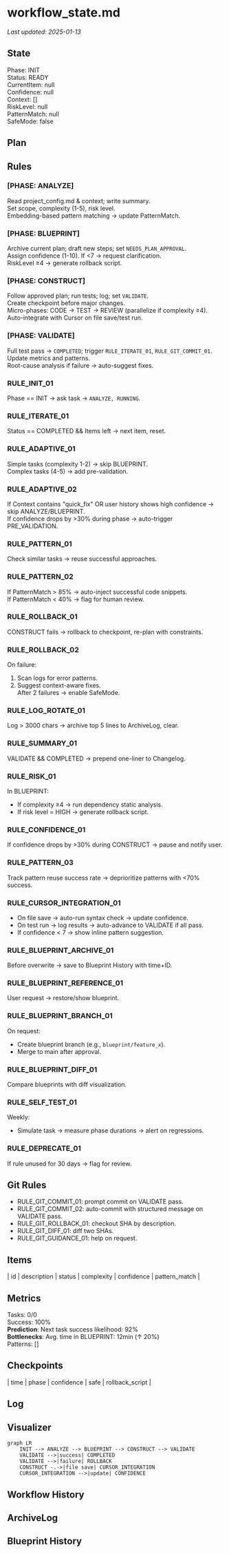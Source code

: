 # workflow_state.md
_Last updated: 2025-01-13_

## State
Phase: INIT  
Status: READY  
CurrentItem: null  
Confidence: null  
Context: []  
RiskLevel: null  
PatternMatch: null  
SafeMode: false  

## Plan
<!-- AI populates -->

## Rules
### [PHASE: ANALYZE]  
Read project_config.md & context; write summary.  
Set scope, complexity (1-5), risk level.  
Embedding-based pattern matching → update PatternMatch.  

### [PHASE: BLUEPRINT]  
Archive current plan; draft new steps; set `NEEDS_PLAN_APPROVAL`.  
Assign confidence (1-10). If <7 → request clarification.  
RiskLevel ≥4 → generate rollback script.  

### [PHASE: CONSTRUCT]  
Follow approved plan; run tests; log; set `VALIDATE`.  
Create checkpoint before major changes.  
Micro-phases: CODE → TEST → REVIEW (parallelize if complexity ≥4).  
Auto-integrate with Cursor on file save/test run.  

### [PHASE: VALIDATE]  
Full test pass → `COMPLETED`; trigger `RULE_ITERATE_01`, `RULE_GIT_COMMIT_01`.  
Update metrics and patterns.  
Root-cause analysis if failure → auto-suggest fixes.  

### RULE_INIT_01  
Phase == INIT → ask task → `ANALYZE, RUNNING`.  

### RULE_ITERATE_01  
Status == COMPLETED && Items left → next item, reset.  

### RULE_ADAPTIVE_01  
Simple tasks (complexity 1-2) → skip BLUEPRINT.  
Complex tasks (4-5) → add pre-validation.  

### RULE_ADAPTIVE_02  
If Context contains "quick_fix" OR user history shows high confidence → skip ANALYZE/BLUEPRINT.  
If confidence drops by >30% during phase → auto-trigger PRE_VALIDATION.  

### RULE_PATTERN_01  
Check similar tasks → reuse successful approaches.  

### RULE_PATTERN_02  
If PatternMatch > 85% → auto-inject successful code snippets.  
If PatternMatch < 40% → flag for human review.  

### RULE_ROLLBACK_01  
CONSTRUCT fails → rollback to checkpoint, re-plan with constraints.  

### RULE_ROLLBACK_02  
On failure:  
1. Scan logs for error patterns.  
2. Suggest context-aware fixes.  
After 2 failures → enable SafeMode.  

### RULE_LOG_ROTATE_01  
Log > 3000 chars → archive top 5 lines to ArchiveLog, clear.  

### RULE_SUMMARY_01  
VALIDATE && COMPLETED → prepend one-liner to Changelog.  

### RULE_RISK_01  
In BLUEPRINT:  
- If complexity ≥4 → run dependency static analysis.  
- If risk level = HIGH → generate rollback script.  

### RULE_CONFIDENCE_01  
If confidence drops by >30% during CONSTRUCT → pause and notify user.  

### RULE_PATTERN_03  
Track pattern reuse success rate → deprioritize patterns with <70% success.  

### RULE_CURSOR_INTEGRATION_01  
- On file save → auto-run syntax check → update confidence.  
- On test run → log results → auto-advance to VALIDATE if all pass.  
- If confidence < 7 → show inline pattern suggestion.  

### RULE_BLUEPRINT_ARCHIVE_01  
Before overwrite → save to Blueprint History with time+ID.  

### RULE_BLUEPRINT_REFERENCE_01  
User request → restore/show blueprint.  

### RULE_BLUEPRINT_BRANCH_01  
On request:  
- Create blueprint branch (e.g., `blueprint/feature_x`).  
- Merge to main after approval.  

### RULE_BLUEPRINT_DIFF_01  
Compare blueprints with diff visualization.  

### RULE_SELF_TEST_01  
Weekly:  
- Simulate task → measure phase durations → alert on regressions.  

### RULE_DEPRECATE_01  
If rule unused for 30 days → flag for review.  

## Git Rules
- RULE_GIT_COMMIT_01: prompt commit on VALIDATE pass.  
- RULE_GIT_COMMIT_02: auto-commit with structured message on VALIDATE pass.  
- RULE_GIT_ROLLBACK_01: checkout SHA by description.  
- RULE_GIT_DIFF_01: diff two SHAs.  
- RULE_GIT_GUIDANCE_01: help on request.  

## Items
| id | description | status | complexity | confidence | pattern_match |

## Metrics
Tasks: 0/0  
Success: 100%  
**Prediction**: Next task success likelihood: 92%  
**Bottlenecks**: Avg. time in BLUEPRINT: 12min (↑ 20%)  
Patterns: []  

## Checkpoints
| time | phase | confidence | safe | rollback_script |

## Log
<!-- tool output (JSON format) -->

## Visualizer
```mermaid
graph LR
    INIT --> ANALYZE --> BLUEPRINT --> CONSTRUCT --> VALIDATE
    VALIDATE -->|success| COMPLETED
    VALIDATE -->|failure| ROLLBACK
    CONSTRUCT -.->|file save| CURSOR_INTEGRATION
    CURSOR_INTEGRATION -->|update| CONFIDENCE
```

## Workflow History
<!-- commit SHA & msg -->

## ArchiveLog
<!-- rotated log summaries -->

## Blueprint History
<!-- archived plans -->
